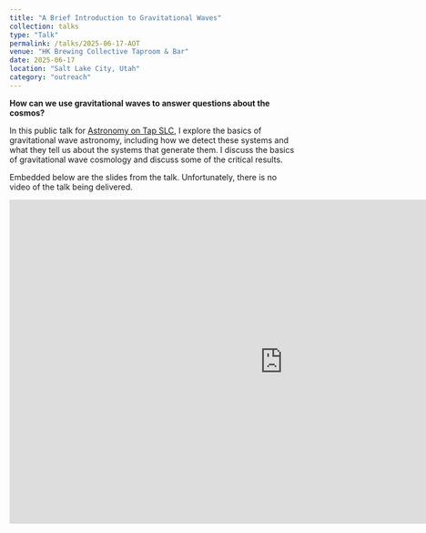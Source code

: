 ```yaml
---
title: "A Brief Introduction to Gravitational Waves"
collection: talks
type: "Talk"
permalink: /talks/2025-06-17-AOT
venue: "HK Brewing Collective Taproom & Bar"
date: 2025-06-17
location: "Salt Lake City, Utah"
category: "outreach"
---
```


**How can we use gravitational waves to answer questions about the cosmos?**

In this public talk for [Astronomy on Tap SLC](https://www.instagram.com/aotsaltlakecity), I explore the basics of gravitational 
wave astronomy, including how we detect these systems and what they tell us about the systems
that generate them. I discuss the basics of gravitational wave cosmology and discuss some
of the critical results.

Embedded below are the slides from the talk. Unfortunately, there is no video of the 
talk being delivered.

<iframe src="https://docs.google.com/presentation/d/1nFXiSA_IXhdZA0kzEe_3dG-I_7n-iQ0TxPEg6qw5zcI/edit?usp=sharing" frameborder="0" width="960" height="569" allowfullscreen="true" mozallowfullscreen="true" webkitallowfullscreen="true"></iframe>
